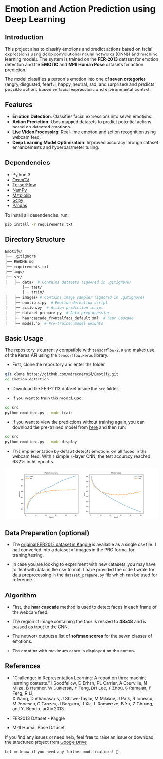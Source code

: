 # Emotion and Action Prediction using Deep Learning

## Introduction

This project aims to classify emotions and predict actions based on facial expressions using deep convolutional neural networks (CNNs) and machine learning models. The system is trained on the **FER-2013** dataset for emotion detection and the **EMOTIC** and **MPII Human Pose** datasets for action prediction.

The model classifies a person's emotion into one of **seven categories** (angry, disgusted, fearful, happy, neutral, sad, and surprised) and predicts possible actions based on facial expressions and environmental context.

## Features

- **Emotion Detection**: Classifies facial expressions into seven emotions.
- **Action Prediction**: Uses mapped datasets to predict potential actions based on detected emotions.
- **Live Video Processing**: Real-time emotion and action recognition using webcam feed.
- **Deep Learning Model Optimization**: Improved accuracy through dataset enhancements and hyperparameter tuning.

## Dependencies

* Python 3
* [OpenCV](https://opencv.org/)
* [TensorFlow](https://www.tensorflow.org/)
* [NumPy](https://numpy.org/)
* [Matplolib](https://matplotlib.org)
* [Scipy](https://scipy.org)
* [Pandas](https://pandas.pydata.org)

To install all dependencies, run:
```bash
pip install -r requirements.txt
```

## Directory Structure
```bash
Emotify/
│── .gitignore
│── README.md
│── requirements.txt
│── imgs/
│── src/
│   │── data/  # Contains datasets (ignored in .gitignore)
        │── test/
        │── train/
│   │── images/ # Contains image samples (ignored in .gitignore)
│   │── emotions.py  # Emotion detection script
│   │── action.py  # Action prediction script
│   │── dataset_prepare.py  # Data preprocessing
│   │── haarcascade_frontalface_default.xml  # Haar Cascade 
│   │── model.h5  # Pre-trained model weights
```
## Basic Usage

The repository is currently compatible with `tensorflow-2.0` and makes use of the Keras API using the `tensorflow.keras` library.

* First, clone the repository and enter the folder

```bash
git clone https://github.com/miracneroid/Emotify.git
cd Emotion-detection
```

* Download the FER-2013 dataset inside the `src` folder.

* If you want to train this model, use:  

```bash
cd src
python emotions.py --mode train
```

* If you want to view the predictions without training again, you can download the pre-trained model from [here](https://drive.google.com/file/d/1Ohtj9Zamv71mSNrjO9o_iMQuoT_nFPlQ/view?usp=share_link) and then run:  

```bash
cd src
python emotions.py --mode display
```

* This implementation by default detects emotions on all faces in the webcam feed. With a simple 4-layer CNN, the test accuracy reached 63.2% in 50 epochs.

![Accuracy plot](imgs/accuracy.png)

## Data Preparation (optional)

* The [original FER2013 dataset in Kaggle](https://www.kaggle.com/deadskull7/fer2013) is available as a single csv file. I had converted into a dataset of images in the PNG format for training/testing.

* In case you are looking to experiment with new datasets, you may have to deal with data in the csv format. I have provided the code I wrote for data preprocessing in the `dataset_prepare.py` file which can be used for reference.

## Algorithm

* First, the **haar cascade** method is used to detect faces in each frame of the webcam feed.

* The region of image containing the face is resized to **48x48** and is passed as input to the CNN.

* The network outputs a list of **softmax scores** for the seven classes of emotions.

* The emotion with maximum score is displayed on the screen.

## References

* "Challenges in Representation Learning: A report on three machine learning contests." I Goodfellow, D Erhan, PL Carrier, A Courville, M Mirza, B
   Hamner, W Cukierski, Y Tang, DH Lee, Y Zhou, C Ramaiah, F Feng, R Li,  
   X Wang, D Athanasakis, J Shawe-Taylor, M Milakov, J Park, R Ionescu,
   M Popescu, C Grozea, J Bergstra, J Xie, L Romaszko, B Xu, Z Chuang, and
   Y. Bengio. arXiv 2013.

* FER2013 Dataset - Kaggle 
* MPII Human Pose Dataset

If you find any issues or need help, feel free to raise an issue or download the structured project from [Google Drive](https://drive.google.com/drive/folders/1W9JlTjq5G0kKuZV-Zmj0NSlZyzewpSCY?usp=share_link)

```bash
Let me know if you need any further modifications! 🚀
```